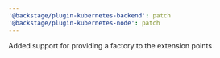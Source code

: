 ```yaml
---
'@backstage/plugin-kubernetes-backend': patch
'@backstage/plugin-kubernetes-node': patch
---
```


Added support for providing a factory to the extension points
